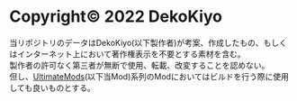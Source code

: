 # Copyright© 2022 DekoKiyo
当リポジトリのデータはDekoKiyo(以下製作者)が考案、作成したもの、もしくはインターネット上において著作権表示を不要とする素材を含む。<br>
製作者の許可なく第三者が無断で使用、転載、改変することを認めない。<br>
但し、[UltimateMods](https://github.com/Dekokiyo/UltimateMods)(以下当Mod)系列のModにおいてはビルドを行う際に使用しても良いものとする。